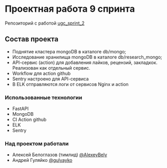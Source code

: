 # Проектная работа 9 спринта
Репозиторий с работой [ugc_sprint_2](https://github.com/AlexeyBely/ugc_sprint_2)

## Состав проекта

- Поднятие кластера mongoDB в каталоге db/mongo;
- Исследование хранилища mongoDB в каталоге db/research_mongo;
- API-cервис (action) для добавления лайков, рецензий, закладкок. Реализован как отдельный сервис.
- Workflow для action github
- Sentry настроено для API-cервиса
- В ELK отправляются логи от сервисов Nginx и action 

### Использованные технологии
    
- FastAPI
- MongoDB
- CI Action github
- ELK
- Sentry

### Над проектом работали
- Алексей Белоглазов (тимлид) [@AlexeyBely](https://github.com/AlexeyBely)
- Андрей Гуляйко [@gulyayko](https://github.com/gulyayko)
